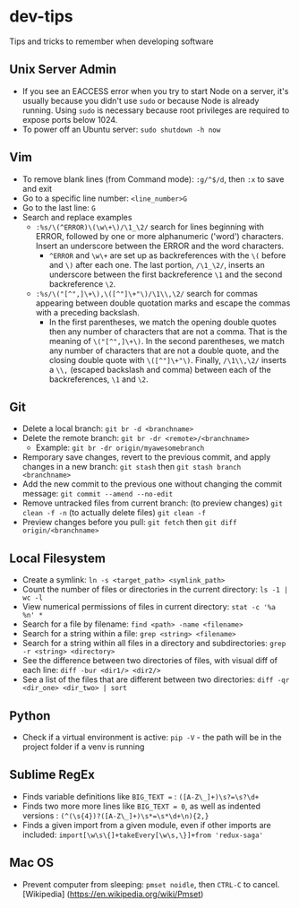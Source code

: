 # dev-tips
Tips and tricks to remember when developing software

## Unix Server Admin
* If you see an EACCESS error when you try to start Node on a server, it's usually because you didn't use `sudo` or because Node is already running. Using `sudo` is necessary because root privileges are required to expose ports below 1024.
* To power off an Ubuntu server: `sudo shutdown -h now`

## Vim
* To remove blank lines (from Command mode): `:g/^$/d`, then `:x` to save and exit
* Go to a specific line number: `<line_number>G`
* Go to the last line: `G`
* Search and replace examples
  * `:%s/\(^ERROR)\(\w\+\)/\1_\2/` search for lines beginning with ERROR, followed by one or more alphanumeric ('word') characters. Insert an underscore between the ERROR and the word characters.
    * `^ERROR` and `\w\+` are set up as backreferences with the `\(` before and `\)` after each one. The last portion, `/\1_\2/`, inserts an underscore between the first backreference `\1` and the second backreference `\2`.
  * `:%s/\("[^",]\+\),\([^"]\+"\)/\1\\,\2/` search for commas appearing between double quotation marks and escape the commas with a preceding backslash.
    * In the first parentheses, we match the opening double quotes then any number of characters that are not a comma. That is the meaning of `\("[^",]\+\)`. In the second parentheses, we match any number of characters that are not a double quote, and the closing double quote with `\([^"]\+"\)`. Finally, `/\1\\,\2/` inserts a `\\,` (escaped backslash and comma) between each of the backreferences, `\1` and `\2`.
## Git
* Delete a local branch: `git br -d <branchname>`
* Delete the remote branch: `git br -dr <remote>/<branchname>`
  * Example: `git br -dr origin/myawesomebranch`
* Remporary save changes, revert to the previous commit, and apply changes in a new branch: `git stash` then `git stash branch <branchname>`
* Add the new commit to the previous one without changing the commit message: `git commit --amend --no-edit`
* Remove untracked files from current branch: (to preview changes) `git clean -f -n` (to actually delete files) `git clean -f`
* Preview changes before you pull: `git fetch` then `git diff origin/<branchname>`

## Local Filesystem
* Create a symlink: `ln -s <target_path> <symlink_path>`
* Count the number of files or directories in the current directory: `ls -1 | wc -l`
* View numerical permissions of files in current directory: `stat -c '%a %n' *`
* Search for a file by filename: `find <path> -name <filename>`
* Search for a string within a file: `grep <string> <filename>`
* Search for a string within all files in a directory and subdirectories: `grep -r <string> <directory>`
* See the difference between two directories of files, with visual diff of each line: `diff -bur <dir1/> <dir2/>`
* See a list of the files that are different between two directories: `diff -qr <dir_one> <dir_two> | sort`

## Python
* Check if a virtual environment is active: `pip -V` - the path will be in the project folder if a venv is running

## Sublime RegEx
* Finds variable definitions like `BIG_TEXT =` : `([A-Z\_]+)\s?=\s?\d+`
* Finds two more more lines like `BIG_TEXT = 0`, as well as indented versions : `(^(\s{4})?([A-Z\_]+)\s*=\s*\d+\n){2,}`
* Finds a given import from a given module, even if other imports are included: `import[\w\s\{]+takeEvery[\w\s,\}]+from 'redux-saga'`

## Mac OS
* Prevent computer from sleeping: `pmset noidle`, then `CTRL-C` to cancel. [Wikipedia] (https://en.wikipedia.org/wiki/Pmset)
